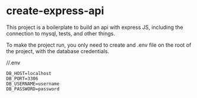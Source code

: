 # create-express-api

This project is a boilerplate to build an api with express JS, including the connection to mysql, tests, and other things.

To make the project run, you only need to create and .env file on the root of the project, with the database credentials.

//.env

```
DB_HOST=localhost
DB_PORT=3306
DB_USERNAME=username
DB_PASSWORD=password
```
